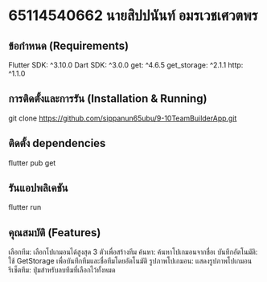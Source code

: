 # 65114540662 นายสิปปนันท์ อมรเวชเศวตพร

## ข้อกำหนด (Requirements)
Flutter SDK: ^3.10.0
Dart SDK: ^3.0.0
get: ^4.6.5
get_storage: ^2.1.1
http: ^1.1.0


## การติดตั้งและการรัน (Installation & Running)
git clone https://github.com/sippanun65ubu/9-10TeamBuilderApp.git
## ติดตั้ง dependencies
flutter pub get
## รันแอปพลิเคชัน
flutter run

## คุณสมบัติ (Features)
เลือกทีม: เลือกโปเกมอนได้สูงสุด 3 ตัวเพื่อสร้างทีม
ค้นหา: ค้นหาโปเกมอนจากชื่อเ
บันทึกอัตโนมัติ: ใช้ GetStorage เพื่อบันทึกทีมและชื่อทีมโดยอัตโนมัติ
รูปภาพโปเกมอน: แสดงรูปภาพโปเกมอน
รีเซ็ตทีม: ปุ่มสำหรับลบทีมที่เลือกไว้ทั้งหมด

